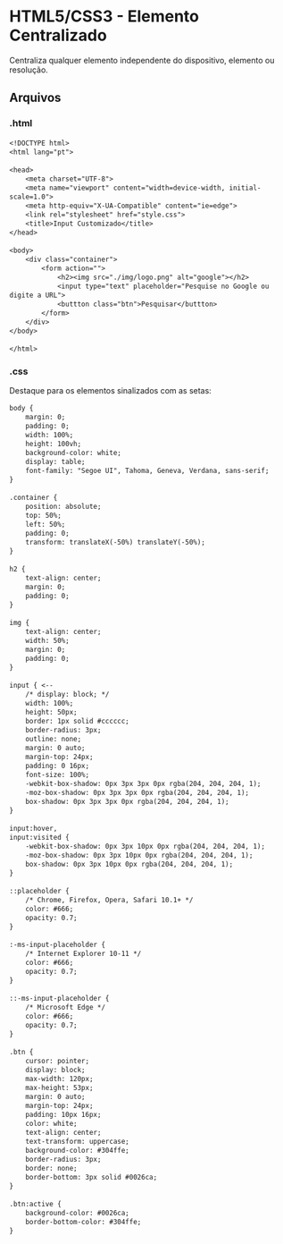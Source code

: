 # HTML5/CSS3 - Elemento Centralizado

Centraliza qualquer elemento independente do dispositivo, elemento ou resolução.


## Arquivos

### .html

	<!DOCTYPE html>
	<html lang="pt">

	<head>
		<meta charset="UTF-8">
		<meta name="viewport" content="width=device-width, initial-scale=1.0">
		<meta http-equiv="X-UA-Compatible" content="ie=edge">
		<link rel="stylesheet" href="style.css">
		<title>Input Customizado</title>
	</head>

	<body>
		<div class="container">
			<form action="">
				<h2><img src="./img/logo.png" alt="google"></h2>
				<input type="text" placeholder="Pesquise no Google ou digite a URL">
				<buttton class="btn">Pesquisar</buttton>
			</form>
		</div>
	</body>

	</html>

### .css
Destaque para os elementos sinalizados com as setas:

	body {
		margin: 0;
		padding: 0;
		width: 100%;
		height: 100vh;
		background-color: white;
		display: table;
		font-family: "Segoe UI", Tahoma, Geneva, Verdana, sans-serif;
	}

	.container {
		position: absolute;
		top: 50%;
		left: 50%;
		padding: 0;
		transform: translateX(-50%) translateY(-50%);
	}

	h2 {
		text-align: center;
		margin: 0;
		padding: 0;
	}

	img {
		text-align: center;
		width: 50%;
		margin: 0;
		padding: 0;
	}

	input { <--
		/* display: block; */
		width: 100%;
		height: 50px;
		border: 1px solid #cccccc;
		border-radius: 3px;
		outline: none;
		margin: 0 auto;
		margin-top: 24px;
		padding: 0 16px;
		font-size: 100%;
		-webkit-box-shadow: 0px 3px 3px 0px rgba(204, 204, 204, 1);
		-moz-box-shadow: 0px 3px 3px 0px rgba(204, 204, 204, 1);
		box-shadow: 0px 3px 3px 0px rgba(204, 204, 204, 1);
	}

	input:hover,
	input:visited {
		-webkit-box-shadow: 0px 3px 10px 0px rgba(204, 204, 204, 1);
		-moz-box-shadow: 0px 3px 10px 0px rgba(204, 204, 204, 1);
		box-shadow: 0px 3px 10px 0px rgba(204, 204, 204, 1);
	}

	::placeholder {
		/* Chrome, Firefox, Opera, Safari 10.1+ */
		color: #666;
		opacity: 0.7;
	}

	:-ms-input-placeholder {
		/* Internet Explorer 10-11 */
		color: #666;
		opacity: 0.7;
	}

	::-ms-input-placeholder {
		/* Microsoft Edge */
		color: #666;
		opacity: 0.7;
	}

	.btn {
		cursor: pointer;
		display: block;
		max-width: 120px;
		max-height: 53px;
		margin: 0 auto;
		margin-top: 24px;
		padding: 10px 16px;
		color: white;
		text-align: center;
		text-transform: uppercase;
		background-color: #304ffe;
		border-radius: 3px;
		border: none;
		border-bottom: 3px solid #0026ca;
	}

	.btn:active {
		background-color: #0026ca;
		border-bottom-color: #304ffe;
	}

